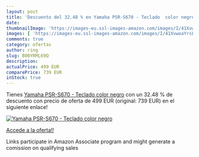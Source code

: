 ```yaml
---
layout: post
title: 'Descuento del 32.48 % en Yamaha PSR-S670 - Teclado  color negro'
date: 
thumbnailImage: 'https://images-eu.ssl-images-amazon.com/images/I/41XvwoaYrsL._SL200_.jpg'
images: [ 'https://images-eu.ssl-images-amazon.com/images/I/41XvwoaYrsL._SL200_.jpg' ]
comments: true
category: ofertas
author: ring
slug: B00YRML69Q
description:
actualPrice: 499 EUR
comparePrice: 739 EUR
inStock: true
---
```


Tienes [Yamaha PSR-S670 - Teclado  color negro](https://www.amazon.es/dp/B00YRML69Q/?tag=tolees-21) con un 32.48 % de descuento con precio de oferta de 499 EUR (original: 739 EUR) en el siguiente enlace!

[![Yamaha PSR-S670 - Teclado  color negro](https://images-eu.ssl-images-amazon.com/images/I/41XvwoaYrsL._SL200_.jpg)](https://www.amazon.es/dp/B00YRML69Q/?tag=tolees-21)

[Accede a la oferta!!](https://www.amazon.es/dp/B00YRML69Q/?tag=tolees-21)

Links participate in Amazon Associate program and might generate a comission on qualifying sales


